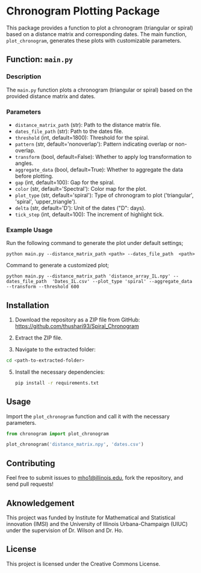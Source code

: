 # Chronogram Plotting Package

This package provides a function to plot a chronogram (triangular or spiral) based on a distance matrix and corresponding dates. The main function, `plot_chronogram`, generates these plots with customizable parameters.

## Function: `main.py`

### Description

The `main.py` function plots a chronogram (triangular or spiral) based on the provided distance matrix and dates.

### Parameters

- `distance_matrix_path` (str): Path to the distance matrix file.
- `dates_file_path` (str): Path to the dates file.
- `threshold` (int, default=1800): Threshold for the spiral.
- `pattern` (str, default='nonoverlap'): Pattern indicating overlap or non-overlap.
- `transform` (bool, default=False): Whether to apply log transformation to angles.
- `aggregate_data` (bool, default=True): Whether to aggregate the data before plotting.
- `gap` (int, default=100): Gap for the spiral.
- `color` (str, default='Spectral'): Color map for the plot.
- `plot_type` (str, default='spiral'): Type of chronogram to plot ('triangular', 'spiral', 'upper_triangle').
- `delta` (str, default='D'): Unit of the dates ("D": days).
- `tick_step` (int, default=100): The increment of highlight tick.

### Example Usage

Run the following command to generate the plot under default settings;

`python main.py --distance_matrix_path <path> --dates_file_path  <path>` 

Command to generate a customized plot;

`python main.py --distance_matrix_path 'distance_array_IL.npy' --dates_file_path  'Dates_IL.csv' --plot_type 'spiral' --aggregate_data --transform --threshold 600` 


## Installation

1. Download the repository as a ZIP file from GitHub:
https://github.com/thushari93/Spiral_Chronogram

2. Extract the ZIP file.

3. Navigate to the extracted folder:
```bash
cd <path-to-extracted-folder>
```

5. Install the necessary dependencies: 
    ```bash
    pip install -r requirements.txt
    ```

## Usage

Import the `plot_chronogram` function and call it with the necessary parameters.

```python
from chronogram import plot_chronogram

plot_chronogram('distance_matrix.npy', 'dates.csv')
```
## Contributing

Feel free to submit issues to mho1@illinois.edu, fork the repository, and send pull requests!

## Aknowledgement
This project was funded by Institute for Mathematical and Statistical innovation (IMSI) and the University of Illinois Urbana-Champaign (UIUC) under the supervision of Dr. Wilson and Dr. Ho.

## License

This project is licensed under the Creative Commons License.
